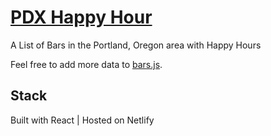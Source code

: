 # [PDX Happy Hour](https://pdxhappy.netlify.com/)
A List of Bars in the Portland, Oregon area with Happy Hours

Feel free to add more data to [bars.js](https://github.com/DannySuarez/pdxhappy/blob/master/src/components/data/bars.js).

## Stack
Built with React | Hosted on Netlify
